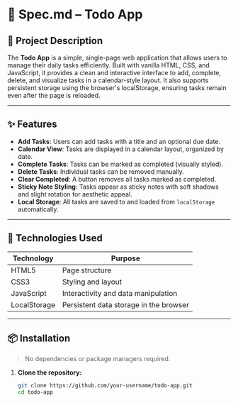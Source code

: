 # 📄 Spec.md – Todo App

## 🧩 Project Description

The **Todo App** is a simple, single-page web application that allows users to manage their daily tasks efficiently. Built with vanilla HTML, CSS, and JavaScript, it provides a clean and interactive interface to add, complete, delete, and visualize tasks in a calendar-style layout. It also supports persistent storage using the browser's localStorage, ensuring tasks remain even after the page is reloaded.

---

## ✨ Features

- **Add Tasks**: Users can add tasks with a title and an optional due date.
- **Calendar View**: Tasks are displayed in a calendar layout, organized by date.
- **Complete Tasks**: Tasks can be marked as completed (visually styled).
- **Delete Tasks**: Individual tasks can be removed manually.
- **Clear Completed**: A button removes all tasks marked as completed.
- **Sticky Note Styling**: Tasks appear as sticky notes with soft shadows and slight rotation for aesthetic appeal.
- **Local Storage**: All tasks are saved to and loaded from `localStorage` automatically.

---

## 🧱 Technologies Used

| Technology   | Purpose                                |
|--------------|----------------------------------------|
| HTML5        | Page structure                         |
| CSS3         | Styling and layout                     |
| JavaScript   | Interactivity and data manipulation    |
| LocalStorage | Persistent data storage in the browser |

---

## 📦 Installation

> No dependencies or package managers required.

1. **Clone the repository:**
   ```bash
   git clone https://github.com/your-username/todo-app.git
   cd todo-app
